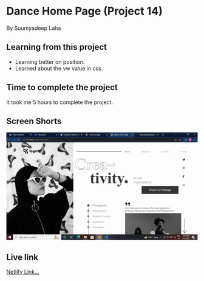 # Dance Home Page (Project 14)

By Soumyadeep Laha

## Learning from this project
    
- Learning better on position.
- Learned about the vw value in css.

## Time to complete the project

It took me 5 hours to complete the project.

## Screen Shorts 

![Screen](./images/screen.jpg)

## Live link

[Netlify Link...](https://dance-home-page-proj14.netlify.app/)